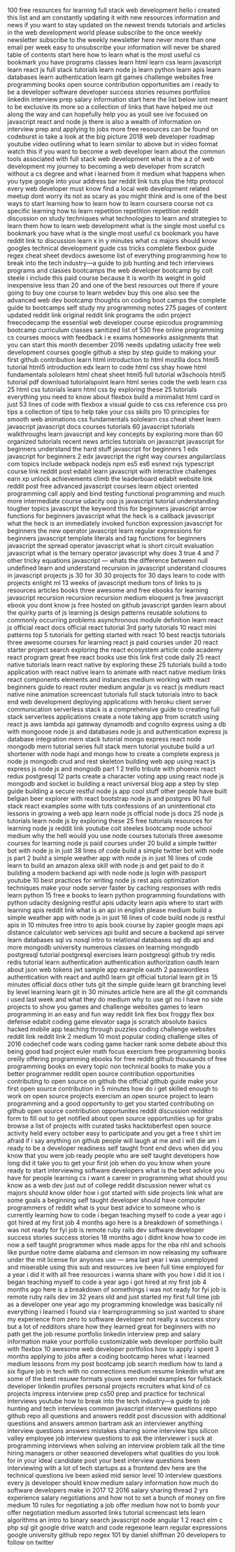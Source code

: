 100 free resources for learning full stack web development hello i created this list and am constantly updating it with new resources information and news if you want to stay updated on the newest trends tutorials and articles in the web development world please subscribe to the once weekly newsletter subscribe to the weekly newsletter here never more than one email per week easy to unsubscribe your information will never be shared table of contents start here how to learn what is the most useful cs bookmark you have programs classes learn html learn css learn javascript learn react js full stack tutorials learn node js learn python learn apis learn databases learn authentication learn git games challenge websites free programming books open source contribution opportunities am i ready to be a developer software developer success stories resumes portfolios linkedin interview prep salary information start here the list below isnt meant to be exclusive its more so a collection of links that have helped me out along the way and can hopefully help you as youll see ive focused on javascript react and node js there is also a wealth of information on interview prep and applying to jobs more free resources can be found on codeburst io take a look at the big picture 2018 web developer roadmap youtube video outlining what to learn similar to above but in video format watch this if you want to become a web developer learn about the common tools associated with full stack web development what is the a z of web development my journey to becoming a web developer from scratch without a cs degree and what i learned from it medium what happens when you type google into your address bar reddit link tuts plus the http protocol every web developer must know find a local web development related meetup dont worry its not as scary as you might think and is one of the best ways to start learning how to learn how to learn coursera course not cs specific learning how to learn repetition repetition repetition reddit discussion on study techniques what technologies to learn and strategies to learn them how to learn web development what is the single most useful cs bookmark you have what is the single most useful cs bookmark you have reddit link to discussion learn x in y minutes what cs majors should know googles technical development guide css tricks complete flexbox guide regex cheat sheet devdocs awesome list of everything programming how to break into the tech industry—a guide to job hunting and tech interviews programs and classes bootcamps the web developer bootcamp by colt steele i include this paid course because it is worth its weight in gold inexpensive less than 20 and one of the best resources out there if youre going to buy one course to learn webdev buy this one also see the advanced web dev bootcamp thoughts on coding boot camps the complete guide to bootcamps self study my programming notes 275 pages of content updated reddit link original reddit link programs the odin project freecodecamp the essential web developer course epicodus programming bootcamp curriculum classes sanitized list of 530 free online programming cs courses moocs with feedback i e exams homeworks assignments that you can start this month december 2016 needs updating udacity free web development courses google github a step by step guide to making your first github contribution learn html introduction to html mozilla docs html5 tutorial html5 introduction edx learn to code html css shay howe html fundamentals sololearn html cheat sheet html5 full tutorial w3schools html5 tutorial pdf download tutorialspoint learn html series code the web learn css 25 html css tutorials learn html css by exploring these 25 tutorials everything you need to know about flexbox build a minimalist html card in just 53 lines of code with flexbox a visual guide to css css reference css pro tips a collection of tips to help take your css skills pro 10 principles for smooth web animations css fundamentals sololearn css cheat sheet learn javascript javascript docs courses tutorials 60 javascript tutorials walkthroughs learn javascript and key concepts by exploring more than 60 organized tutorials recent news articles tutorials on javascript javascript for beginners understand the hard stuff javascript for beginners 1 edx javascript for beginners 2 edx javascript the right way courses angularclass com topics include webpack nodejs npm es5 es6 esnext rxjs typescript course link reddit post edabit learn javascript with interactive challenges earn xp unlock achievements climb the leaderboard edabit website link reddit post free advanced javascript courses learn object oriented programming call apply and bind testing functional programming and much more intermediate course udacity oop js javascript tutorial understanding tougher topics javascript the keyword this for beginners javascript arrow functions for beginners javascript what the heck is a callback javascript what the heck is an immediately invoked function expression javascript for beginners the new operator javascript learn regular expressions for beginners javascript template literals and tag functions for beginners javascript the spread operator javascript what is short circuit evaluation javascript what is the ternary operator javascript why does 3 true 4 and 7 other tricky equations javascript — whats the difference between null undefined learn and understand recursion in javascript understand closures in javascript projects js 30 for 30 30 projects for 30 days learn to code with projects enlight ml 13 weeks of javascript medium tons of links to js resources articles books three awesome and free ebooks for learning javascript recursion recursion recursion medium eloquent js free javascript ebook you dont know js free hosted on github javascript garden learn about the quirky parts of js learning js design patterns reusable solutions to commonly occurring problems asynchronous module definition learn react js official react docs official react tutorial 3rd party tutorials 10 react mini patterns top 5 tutorials for getting started with react 10 best reactjs tutorials three awesome courses for learning react js paid courses under 20 react starter project search exploring the react ecosystem article code academy react program great free react books use this link first code daily 25 react native tutorials learn react native by exploring these 25 tutorials build a todo application with react native learn to animate with react native medium links react components elements and instances medium working with react beginners guide to react router medium angular js vs react js medium react native nine animation screencast tutorials full stack tutorials intro to back end web development deploying applications with heroku client server communication serverless stack is a comprehensive guide to creating full stack serverless applications create a note taking app from scratch using react js aws lambda api gateway dynamodb and cognito express using a db with mongoose node js and databases node js and authentication express js database integration mern stack tutorial mongo express react node mongodb mern tutorial series full stack mern tutorial youtube build a url shortener with node hapi and mongo how to create a complete express js node js mongodb crud and rest skeleton building web app using react js express js node js and mongodb part 1 2 trello tribute with phoenix react redux postgresql 12 parts create a character voting app using react node js mongodb and socket io building a react universal blog app a step by step guide building a secure restful node js app cool stuff other people have built belgian beer explorer with react bootstrap node js and postgres 90 full stack react examples some with tuts confessions of an unintentional cto lessons in growing a web app learn node js official node js docs 25 node js tutorials learn node js by exploring these 25 free tutorials resources for learning node js reddit link youtube colt steeles bootcamp node school medium why the hell would you use node courses tutorials three awesome courses for learning node js paid courses under 20 build a simple twitter bot with node js in just 38 lines of code build a simple twitter bot with node js part 2 build a simple weather app with node js in just 16 lines of code learn to build an amazon alexa skill with node js and get paid to do it building a modern backend api with node node js login with passport youtube 10 best practices for writing node js rest apis optimization techniques make your node server faster by caching responses with redis learn python 15 free e books to learn python programming foundations with python udacity designing restful apis udacity learn apis where to start with learning apis reddit link what is an api in english please medium build a simple weather app with node js in just 16 lines of code build node js restful apis in 10 minutes free intro to apis book course by zapier google maps api distance calculator web services api build and secure a backend api server learn databases sql vs nosql intro to relational databases sql db api and more mongodb university numerous classes on learning mongodb postgresql tutorial postgresql exercises learn postgresql github try redis redis tutorial learn authentication authentication authorization oauth learn about json web tokens jwt sample app example oauth 2 passwordless authentication with react and auth0 learn git official tutorial learn git in 15 minutes official docs other tuts git the simple guide learn git branching level by level learning learn git in 30 minutes article here are all the git commands i used last week and what they do medium why to use git no i have no side projects to show you games and challenge websites games to learn programming in an easy and fun way reddit link flex box froggy flex box defense edabit coding game elevator saga js scratch absolute basics hacked mobile app teaching through puzzles coding challenge websites reddit link reddit link 2 medium 10 most popular coding challenge sites of 2016 codechef code wars coding game hacker rank some debate about this being good bad project euler math focus exercism free programming books oreilly offering programming ebooks for free reddit github thousands of free programming books on every topic non technical books to make you a better programmer reddit open source contribution opportunities contributing to open source on github the official github guide make your first open source contribution in 5 minutes how do i get skilled enough to work on open source projects exercism an open source project to learn programming and a good opportunity to get you started contributing on github open source contribution opportunites reddit discussion redditor form to fill out to get notified about open source opportunities up for grabs browse a list of projects with curated tasks hacktoberfest open source activity held every october easy to participate and you get a free t shirt im afraid if i say anything on github people will laugh at me and i will die am i ready to be a developer readiness self taught front end devs when did you know that you were job ready people who are self taught developers how long did it take you to get your first job when do you know when youre ready to start interviewing software developers what is the best advice you have for people learning cs i want a career in programming what should you know as a web dev just out of college reddit discussion newer what cs majors should know older how i got started with side projects link what are some goals a beginning self taught developer should have computer programmers of reddit what is your best advice to someone who is currently learning how to code i began teaching myself to code a year ago i got hired at my first job 4 months ago here is a breakdown of somethings i was not ready for fyi job is remote ruby rails dev software developer success stories success stories 18 months ago i didnt know how to code im now a self taught programmer whos made apps for the nba nhl and schools like purdue notre dame alabama and clemson im now releasing my software under the mit license for anyones use — ama last year i was unemployed and miserable using this sub and resources ive been full time employed for a year i did it with all free resources i wanna share with you how i did it ios i began teaching myself to code a year ago i got hired at my first job 4 months ago here is a breakdown of somethings i was not ready for fyi job is remote ruby rails dev im 32 years old and just started my first full time job as a developer one year ago my programming knowledge was basically nil everything i learned i found via r learnprogramming so just wanted to share my experience from zero to software developer not really a success story but a lot of redditors share how they learned great for beginners with no path get the job resume portfolio linkedin interview prep and salary information make your portfolio customizable web developer portfolio built with flexbox 10 awesome web developer portfolios how to apply i spent 3 months applying to jobs after a coding bootcamp heres what i learned medium lessons from my post bootcamp job search medium how to land a six figure job in tech with no connections medium resume linkedin what are some of the best resuмe formats youve seen model examples for fullstack developer linkedin profiles personal projects recruiters what kind of cs projects impress interview prep cs50 prep and practice for technical interviews youtube how to break into the tech industry—a guide to job hunting and tech interviews common javascript interview questions repo github repo all questions and answers reddit post discussion with additional questions and answers ammon bartram ask an interviewer anything interview questions answers mistakes sharing some interview tips silicon valley employee job interview questions to ask the interviewer i suck at programming interviews when solving an interview problem talk all the time hiring managers or other seasoned developers what qualities do you look for in your ideal candidate post your best interview questions been interviewing with a lot of tech startups as a frontend dev here are the technical questions ive been asked mid senior level 10 interview questions every js developer should know medium salary information how much do software developers make in 2017 12 2016 salary sharing thread 2 yrs experience salary negotiations and how not to set a bunch of money on fire medium 10 rules for negotiating a job offer medium how not to bomb your offer negotiation medium assorted links tutorial screencast lets learn algorithms an intro to binary search javascript node angular 1 2 react elm c php sql git google drive watch and code regexone learn regular expressions google university github repo regex 101 by daniel shiffman 20 developers to follow on twitter